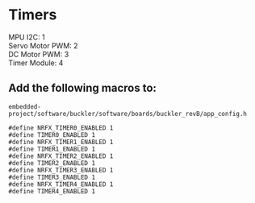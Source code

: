 # Timers
MPU I2C:          1 <br />
Servo Motor PWM:  2 <br />
DC Motor PWM:     3 <br />
Timer Module:     4 <br />

## Add the following macros to: <br /> 
`embedded-project/software/buckler/software/boards/buckler_revB/app_config.h`

`#define NRFX_TIMER0_ENABLED 1`<br />
`#define TIMER0_ENABLED 1`<br />
`#define NRFX_TIMER1_ENABLED 1`<br />
`#define TIMER1_ENABLED 1`<br />
`#define NRFX_TIMER2_ENABLED 1`<br />
`#define TIMER2_ENABLED 1`<br />
`#define NRFX_TIMER3_ENABLED 1`<br />
`#define TIMER3_ENABLED 1`<br />
`#define NRFX_TIMER4_ENABLED 1`<br />
`#define TIMER4_ENABLED 1`<br />


